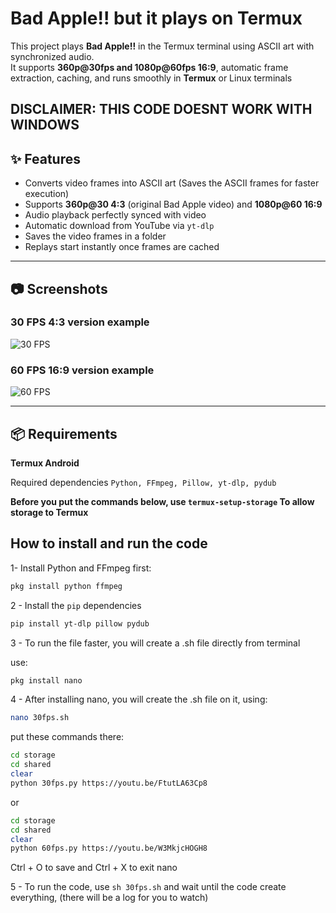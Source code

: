 # Bad Apple!! but it plays on Termux

This project plays **Bad Apple!!** in the Termux terminal using ASCII art with synchronized audio.  
It supports **360p@30fps and 1080p@60fps 16:9**, automatic frame extraction, caching, and runs smoothly in **Termux** or Linux terminals

DISCLAIMER: **THIS CODE DOESNT WORK WITH WINDOWS**
---

## ✨ Features
- Converts video frames into ASCII art (Saves the ASCII frames for faster execution)  
- Supports **360p@30 4:3** (original Bad Apple video) and **1080p@60 16:9** 
- Audio playback perfectly synced with video  
- Automatic download from YouTube via `yt-dlp`
- Saves the video frames in a folder 
- Replays start instantly once frames are cached  

---

## 📷 Screenshots

### 30 FPS 4:3 version example
![30 FPS](https://cdn.discordapp.com/attachments/1059282510577668130/1413903018671476936/example.jpg?ex=68bd9f4c&is=68bc4dcc&hm=6f19b5729238ce207fe3cbddadd1c8b39cd342aa15ff8c0b359e24fb0743bb31&)

### 60 FPS 16:9 version example
![60 FPS](https://cdn.discordapp.com/attachments/1059282510577668130/1413903011893481593/example2.jpg?ex=68bd9f4b&is=68bc4dcb&hm=5f3e12797a39a6a412e0a024afc393a27aaf43a69889d489ffa3835093bee591&)


---

## 📦 Requirements
**Termux Android**

Required dependencies `Python, FFmpeg, Pillow, yt-dlp, pydub`


**Before you put the commands below, use `termux-setup-storage` To allow storage to Termux**


## How to install and run the code

1- Install Python and FFmpeg first:
```bash
pkg install python ffmpeg
```
2 - Install the `pip` dependencies
```bash
pip install yt-dlp pillow pydub
```

3 - To run the file faster, you will create a .sh file directly from terminal

use:
```bash
pkg install nano
```

4 - After installing nano, you will create the .sh file on it, using:

```bash
nano 30fps.sh
```
put these commands there:

```bash
cd storage
cd shared
clear
python 30fps.py https://youtu.be/FtutLA63Cp8
```
or

```bash
cd storage
cd shared
clear
python 60fps.py https://youtu.be/W3MkjcHOGH8
```
Ctrl + O to save and Ctrl + X to exit nano


5 - To run the code, use `sh 30fps.sh` and wait until the code create everything, (there will be a log for you to watch)
